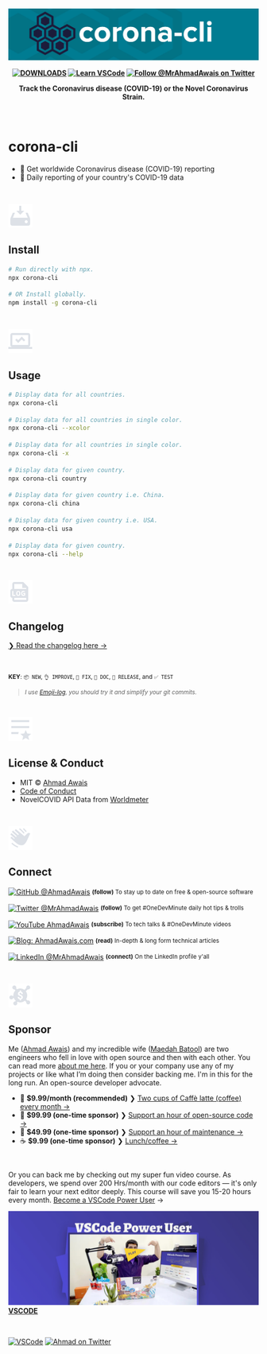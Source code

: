<h4 align="center">
    <a href="https://github.com/ahmadawais/corona-cli">
        <img src="./.github/logo.jpg" alt="corona-cli" />
    </a>
    <br>

[![DOWNLOADS](https://img.shields.io/npm/dt/corona-cli?label=DOWNLOADS%20%20❯&colorA=007C92&colorB=007C92&style=flat)](https://www.npmjs.com/package/corona-cli) [![Learn VSCode](https://img.shields.io/badge/-VSCODE.pro%20%E2%86%92-gray.svg?colorB=007C92&style=flat)](https://VSCode.pro/?utm_source=GitHubFOSS)
[![Follow @MrAhmadAwais on Twitter](https://img.shields.io/badge/FOLLOW%20@MRAHMADAWAIS%20%E2%86%92-gray.svg?colorA=007C92&colorB=007C92&style=flat)](https://twitter.com/mrahmadawais/)

Track the Coronavirus disease (COVID-19) or the Novel Coronavirus Strain.

</h4>

<br>

# corona-cli

- 🚀 Get worldwide Coronavirus disease (COVID-19) reporting
- 🤯 Daily reporting of your country's COVID-19 data

<br>

[![📟](https://raw.githubusercontent.com/ahmadawais/stuff/master/images/git/install.png)](./../../)

## Install

```sh
# Run directly with npx.
npx corona-cli

# OR Install globally.
npm install -g corona-cli
```

<br>

[![⚙️](https://raw.githubusercontent.com/ahmadawais/stuff/master/images/git/usage.png)](./../../)

## Usage

```sh
# Display data for all countries.
npx corona-cli

# Display data for all countries in single color.
npx corona-cli --xcolor

# Display data for all countries in single color.
npx corona-cli -x

# Display data for given country.
npx corona-cli country

# Display data for given country i.e. China.
npx corona-cli china

# Display data for given country i.e. USA.
npx corona-cli usa

# Display data for given country.
npx corona-cli --help
```

<br>

[![📝](https://raw.githubusercontent.com/ahmadawais/stuff/master/images/git/log.png)](changelog.md)

## Changelog

[❯ Read the changelog here →](changelog.md)

<br>

<small>**KEY**: `📦 NEW`, `👌 IMPROVE`, `🐛 FIX`, `📖 DOC`, `🚀 RELEASE`, and `✅ TEST`

> _I use [Emoji-log](https://github.com/ahmadawais/Emoji-Log), you should try it and simplify your git commits._

</small>

<br>

[![📃](https://raw.githubusercontent.com/ahmadawais/stuff/master/images/git/license.png)](./../../)

## License & Conduct

- MIT © [Ahmad Awais](https://twitter.com/MrAhmadAwais/)
- [Code of Conduct](code-of-conduct.md)
- NovelCOVID API Data from [Worldmeter](https://www.worldometers.info/coronavirus/)

<br>

[![🙌](https://raw.githubusercontent.com/ahmadawais/stuff/master/images/git/connect.png)](./../../)

## Connect

<div align="left">
    <p><a href="https://github.com/ahmadawais"><img alt="GitHub @AhmadAwais" align="center" src="https://img.shields.io/badge/GITHUB-gray.svg?colorB=6cc644&colorA=6cc644&style=flat" /></a>&nbsp;<small><strong>(follow)</strong> To stay up to date on free & open-source software</small></p>
    <p><a href="https://twitter.com/MrAhmadAwais/"><img alt="Twitter @MrAhmadAwais" align="center" src="https://img.shields.io/badge/TWITTER-gray.svg?colorB=1da1f2&colorA=1da1f2&style=flat" /></a>&nbsp;<small><strong>(follow)</strong> To get #OneDevMinute daily hot tips & trolls</small></p>
    <p><a href="https://www.youtube.com/AhmadAwais"><img alt="YouTube AhmadAwais" align="center" src="https://img.shields.io/badge/YOUTUBE-gray.svg?colorB=ff0000&colorA=ff0000&style=flat" /></a>&nbsp;<small><strong>(subscribe)</strong> To tech talks & #OneDevMinute videos</small></p>
    <p><a href="https://AhmadAwais.com/"><img alt="Blog: AhmadAwais.com" align="center" src="https://img.shields.io/badge/MY%20BLOG-gray.svg?colorB=4D2AFF&colorA=4D2AFF&style=flat" /></a>&nbsp;<small><strong>(read)</strong> In-depth & long form technical articles</small></p>
    <p><a href="https://www.linkedin.com/in/MrAhmadAwais/"><img alt="LinkedIn @MrAhmadAwais" align="center" src="https://img.shields.io/badge/LINKEDIN-gray.svg?colorB=0077b5&colorA=0077b5&style=flat" /></a>&nbsp;<small><strong>(connect)</strong> On the LinkedIn profile y'all</small></p>
</div>

<br>

[![👌](https://raw.githubusercontent.com/ahmadawais/stuff/master/images/git/sponsor.png)](./../../)

## Sponsor

Me ([Ahmad Awais](https://twitter.com/mrahmadawais/)) and my incredible wife ([Maedah Batool](https://twitter.com/MaedahBatool/)) are two engineers who fell in love with open source and then with each other. You can read more [about me here](https://ahmadawais.com/about). If you or your company use any of my projects or like what I’m doing then consider backing me. I'm in this for the long run. An open-source developer advocate.

- 🌟  **$9.99/month (recommended)** ❯ [Two cups of Caffè latte (coffee) every month →](https://pay.paddle.com/checkout/540217)
- 🚀  **$99.99 (one-time sponsor)** ❯ [Support an hour of open-source code →](https://pay.paddle.com/checkout/515568)
- 🔰  **$49.99 (one-time sponsor)** ❯ [Support an hour of maintenance →](https://pay.paddle.com/checkout/527253)
- ☕️  **$9.99 (one-time sponsor)** ❯ [Lunch/coffee →](https://pay.paddle.com/checkout/527254)

<br>

Or you can back me by checking out my super fun video course. As developers, we spend over 200 Hrs/month with our code editors — it's only fair to learn your next editor deeply. This course will save you 15-20 hours every month.  <a href="https://vscode.pro/?utm_source=GitHubFOSS" target="_blank">Become a VSCode Power User</a> →</p>

<a href="https://vscode.pro/?utm_source=GitHubFOSS" target="_blank"><img src="https://raw.githubusercontent.com/ahmadawais/stuff/master/images/vscodepro/VSCode.jpeg" /><br><strong>VSCODE</strong></a>

<br>

[![VSCode](https://img.shields.io/badge/-VSCode.pro%20%E2%86%92-gray.svg?colorB=4D2AFF&style=flat)](https://VSCode.pro/?utm_source=GitHubFOSS)
[![Ahmad on Twitter](https://img.shields.io/twitter/follow/mrahmadawais.svg?style=social&label=Follow%20@MrAhmadAwais)](https://twitter.com/mrahmadawais/)
